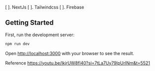 
[ ]. NextJs
[ ]. Tailwindcss
[ ]. Firebase

## Getting Started

First, run the development server:

```bash
npm run dev
```

Open [http://localhost:3000](http://localhost:3000) with your browser to see the result.



Reference
https://youtu.be/lkjrUW8fI40?si=7tLa7Uy79lpUrINm&t=5521